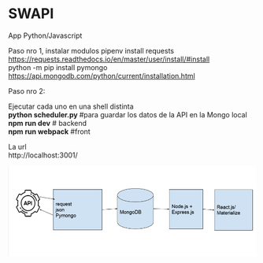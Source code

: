 # SWAPI
App Python/Javascript

Paso nro 1, instalar modulos
pipenv install requests         https://requests.readthedocs.io/en/master/user/install/#install <br />
python -m pip install pymongo   https://api.mongodb.com/python/current/installation.html <br />

Paso nro 2: <br />

Ejecutar cada uno en una shell distinta <br />
<b>python scheduler.py </b>  #para guardar los datos de la API en la Mongo local <br />
<b>npm run dev</b>        # backend <br />
<b>npm run webpack</b>      #front <br />

La url<br />
http://localhost:3001/


![Arquitectura](https://github.com/T-DiegoF/SWAPI/blob/master/diagrama.png)
